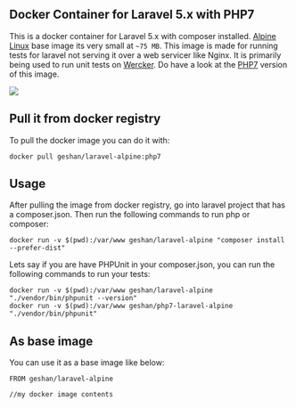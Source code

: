 ## Docker Container for Laravel 5.x with PHP7

This is a docker container for Laravel 5.x with composer installed.
[Alpine Linux](https://hub.docker.com/_/alpine/) base image its very small at `~75 MB`.
This image is made for running tests for laravel not serving it over a web servicer like Nginx. It is primarily being used to run unit tests on [Wercker](http://wercker.com/).
Do have a look at the [PHP7](https://github.com/geshan/docker-laravel-alpine/tree/php7-branch) version of this image.

[![](https://images.microbadger.com/badges/image/geshan/laravel-alpine.svg)](https://microbadger.com/images/geshan/laravel-alpine "Get your own image badge on microbadger.com")

## Pull it from docker registry

To pull the docker image you can do it with:

```
docker pull geshan/laravel-alpine:php7
```

## Usage

After pulling the image from docker registry, go into laravel project that has a composer.json.
Then run the following commands to run php or composer:

```
docker run -v $(pwd):/var/www geshan/laravel-alpine "composer install --prefer-dist"
```
Lets say if you are have PHPUnit in your composer.json, you can run the following commands
to run your tests:

```
docker run -v $(pwd):/var/www geshan/laravel-alpine "./vendor/bin/phpunit --version"
docker run -v $(pwd):/var/www geshan/php7-laravel-alpine "./vendor/bin/phpunit"
```

## As base image

You can use it as a base image like below:

```
FROM geshan/laravel-alpine

//my docker image contents
```
